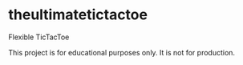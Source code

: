 # theultimatetictactoe
Flexible TicTacToe

This project is for educational purposes only. It is not for production.
